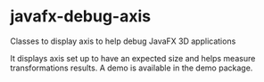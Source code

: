 # javafx-debug-axis
Classes to display axis to help debug JavaFX 3D applications

It displays axis set up to have an expected size and helps measure transformations results.
A demo is available in the demo package.